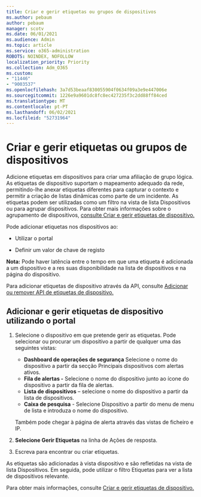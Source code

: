 ```yaml
---
title: Criar e gerir etiquetas ou grupos de dispositivos
ms.author: pebaum
author: pebaum
manager: scotv
ms.date: 06/01/2021
ms.audience: Admin
ms.topic: article
ms.service: o365-administration
ROBOTS: NOINDEX, NOFOLLOW
localization_priority: Priority
ms.collection: Adm_O365
ms.custom:
- "11446"
- "9003537"
ms.openlocfilehash: 3a7d53beaaf830055904f0634f09a3e9e447006e
ms.sourcegitcommit: 1226e9a9601dc8fc8ec427235f3c2dd88ff84ced
ms.translationtype: MT
ms.contentlocale: pt-PT
ms.lasthandoff: 06/02/2021
ms.locfileid: "52731964"
---
```

# <a name="create-and-manage-device-tags-or-groups"></a>Criar e gerir etiquetas ou grupos de dispositivos

Adicione etiquetas em dispositivos para criar uma afiliação de grupo lógica. As etiquetas de dispositivo suportam o mapeamento adequado da rede, permitindo-lhe anexar etiquetas diferentes para capturar o contexto e permitir a criação de listas dinâmicas como parte de um incidente. As etiquetas podem ser utilizadas como um filtro na vista de lista Dispositivos ou para agrupar dispositivos. Para obter mais informações sobre o agrupamento de dispositivos, [consulte Criar e gerir etiquetas de dispositivo.](/microsoft-365/security/defender-endpoint/machine-tags)

Pode adicionar etiquetas nos dispositivos ao:

- Utilizar o portal

- Definir um valor de chave de registo
 
**Nota:** Pode haver latência entre o tempo em que uma etiqueta é adicionada a um dispositivo e a res suas disponibilidade na lista de dispositivos e na página do dispositivo.

Para adicionar etiquetas de dispositivo através da API, consulte [Adicionar ou remover API de etiquetas de dispositivo.](/microsoft-365/security/defender-endpoint/add-or-remove-machine-tags)

## <a name="add-and-manage-device-tags-using-the-portal"></a>Adicionar e gerir etiquetas de dispositivo utilizando o portal

1. Selecione o dispositivo em que pretende gerir as etiquetas. Pode selecionar ou procurar um dispositivo a partir de qualquer uma das seguintes vistas:

    - **Dashboard de operações de segurança** Selecione o nome do dispositivo a partir da secção Principais dispositivos com alertas ativos.
    - **Fila de alertas -** Selecione o nome do dispositivo junto ao ícone do dispositivo a partir da fila de alertas.
    - **Lista de dispositivos** – selecione o nome do dispositivo a partir da lista de dispositivos.
    - **Caixa de pesquisa** - Selecione Dispositivo a partir do menu de menu de lista e introduza o nome do dispositivo.

    Também pode chegar à página de alerta através das vistas de ficheiro e IP.

1. **Selecione Gerir Etiquetas** na linha de Ações de resposta.

1. Escreva para encontrar ou criar etiquetas.

As etiquetas são adicionadas à vista dispositivo e são refletidas na vista de lista Dispositivos. Em seguida, pode utilizar o filtro Etiquetas para ver a lista de dispositivos relevante.

Para obter mais informações, consulte [Criar e gerir etiquetas de dispositivo.](/microsoft-365/security/defender-endpoint/machine-tags)